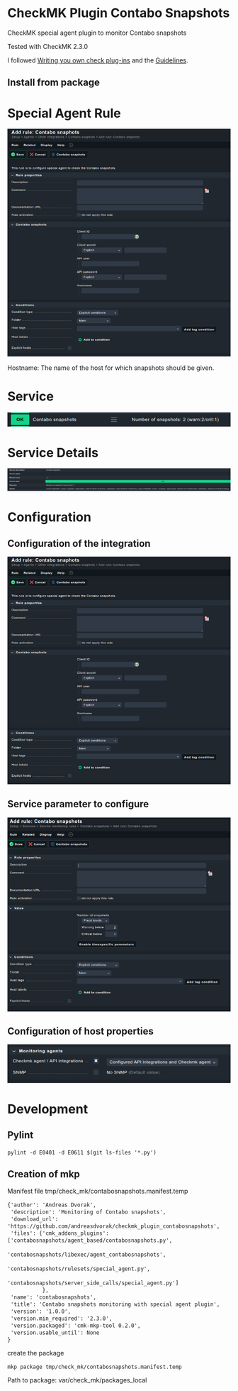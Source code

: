 # CheckMK Plugin Contabo Snapshots
CheckMK special agent plugin to monitor Contabo snapshots

Tested with CheckMK 2.3.0

I followed [Writing you own check plug-ins](https://docs.checkmk.com/master/de/devel_special_agents.html) and the [Guidelines](https://docs.checkmk.com/latest/en/dev_guidelines.html).

## Install from package


# Special Agent Rule

![Special Agent Rule](images/integration_rule.png?raw=true "Special Agent Rule")

Hostname: The name of the host for which snapshots should be given.

# Service

![Service](images/service.png?raw=true "Service")

# Service Details

![Service details](images/service_details.png?raw=true "Services details")

# Configuration
## Configuration of the integration

![Configuration of the integration](images/integration_rule.png?raw=true "Configuration of the integration")

## Service parameter to configure

![Service Parameter](images/service_rule.png?raw=true "Service Parameter")

## Configuration of host properties

![Properties of host](images/properties_of_host.png?raw=true "Properties of host")

# Development

## Pylint
    pylint -d E0401 -d E0611 $(git ls-files '*.py')

## Creation of mkp
Manifest file tmp/check_mk/contabosnapshots.manifest.temp

```
{'author': 'Andreas Dvorak',
 'description': 'Monitoring of Contabo snapshots',
 'download_url': 'https://github.com/andreasdvorak/checkmk_plugin_contabosnapshots',
 'files': {'cmk_addons_plugins': ['contabosnapshots/agent_based/contabosnapshots.py',
                                  'contabosnapshots/libexec/agent_contabosnapshots',
                                  'contabosnapshots/rulesets/special_agent.py',
                                  'contabosnapshots/server_side_calls/special_agent.py']
           },
 'name': 'contabosnapshots',
 'title': 'Contabo snapshots monitoring with special agent plugin',
 'version': '1.0.0',
 'version.min_required': '2.3.0',
 'version.packaged': 'cmk-mkp-tool 0.2.0',
 'version.usable_until': None
}
```

create the package

    mkp package tmp/check_mk/contabosnapshots.manifest.temp

Path to package: var/check_mk/packages_local